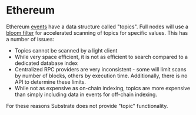 # Ethereum

Ethereum [events](https://docs.soliditylang.org/en/latest/contracts.html#events) have a data structure called "topics". Full nodes will use a [bloom filter](https://en.wikipedia.org/wiki/Bloom_filter) for accelerated scanning of topics for specific values. This has a number of issues:

* Topics cannot be scanned by a light client
* While very space efficient, it is not as efficient to search compared to a dedicated database index
* Centralized RPC providers are very inconsistent - some will limit scans by number of blocks, others by execution time. Additionally, there is no API to determine these limits.
* While not as expensive as on-chain indexing, topics are more expensive than simply including data in events for off-chain indexing.

For these reasons Substrate does not provide "topic" functionality.

